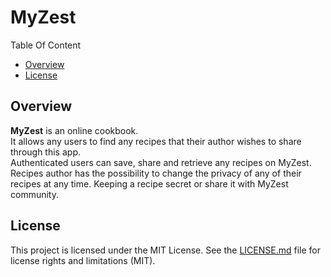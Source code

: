 # MyZest

Table Of Content

- [Overview](#overview)
- [License](#license)


## Overview

**MyZest** is an online cookbook.  
It allows any users to find any recipes that their author wishes to share through this app.  
Authenticated users can save, share and retrieve any recipes on MyZest.  
Recipes author has the possibility to change the privacy of any of their recipes at any time. Keeping a recipe secret or share it with MyZest community.  


## License

This project is licensed under the MIT License.
See the [LICENSE.md](./LICENSE.md) file for license rights and limitations (MIT).


